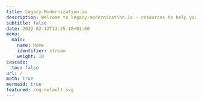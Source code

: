 ```yaml
---
title: Legacy-Modernization.io
description: Welcome to legacy-modernization.io - resources to help you modernize effectively
subtitle: false
date: 2022-02-12T13:35:18+01:00
menu:
  main:
    name: Home
    identifier: stream
    weight: 10
cascade:
  toc: false
url: /
math: true
mermaid: true
featured: /og-default.svg
---
```

